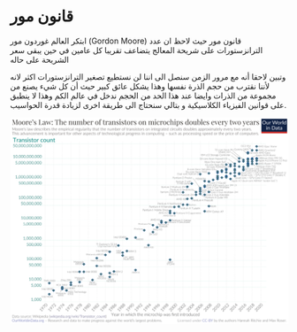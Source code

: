 # قانون مور

ابتكر العالم غوردون مور (Gordon Moore) قانون مور حيث لاحظ ان عدد الترانزستورات على شريحة المعالج يتضاعف تقريبا كل عامين في حين يبقى سعر الشريحة على حاله


وتبين لاحقا أنه مع مرور الزمن سنصل الى اننا لن نستطيع تصغير الترانزستورات اكثر لانه لأننا نقترب من حجم الذرة نفسها وهذا يشكل عائق كبير حيث أن  كل شيء يصنع من مجموعة من الذرات وايضا عند هذا الحد من الحجم ندخل في عالم الكم وهذا لا ينطبق على قوانين الفيزياء الكلاسيكية و بتالي سنحتاج الى طريقة اخرى لزيادة قدرة الحواسيب.

![NP_Problem](/docfx_project/images/Moore's_Law_Transistor_Count_1970-2020.png)
